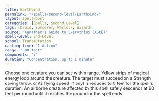 ```yaml
---
title: Earthbind
permalink: "/spells/second-level/Earthbind/"
layout: spell-post
categories: [Spells, Second Level]
tags: [Druid, Sorcerer, Warlock, Wizard]
source: "Xanathar's Guide to Everything (XGtE)"
spell-level: 2nd-Level
school: Transmutation
casting-time: "1 Action"
range: "300 feet"
components: "V"
duration: "Concentration, up to 1 minute"
---
```


Choose one creature you can see within range. Yellow strips of magical energy loop around the creature. The target must succeed on a Strength saving throw, or its flying speed (if any) is reduced to 0 feet for the spell's duration. An airborne creature affected by this spell safely descends at 60 feet per round until it reaches the ground or the spell ends.
